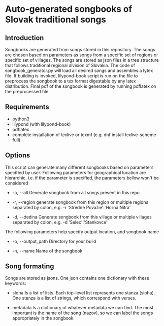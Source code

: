 # Auto-generated songbooks of Slovak traditional songs

## Introduction
Songbooks are generated from songs stored in this repository. The songs are chosen based on parameters as songs from a specific set of regions or specific set of villages. 
The songs are stored as json files in a tree structure that follows traditional regional division of Slovakia.
The code of songbook_generator.py will load all desired songs and assembles a lytex file. If building is invoked, lilypond-book script is run on the file to preprocess the songbook to a tex format digestable by any latex distribution. Final pdf of the songbook is generated by running pdflatex on the preprocessed file.

## Requirements
* python3
* lilypond (with lilypond-book)
* pdflatex
* complete installation of texlive or texmf (e.g. dnf install texlive-scheme-full)

## Options
This script can generate many different songbooks based on parameters specified by user. Following parameters for geographical location are hierarchic, i.e. if the parameter is specified, the parameters bellow won't be considered
* -a, --all
Generate songbook from all songs present in this repo

* -r, --region
generate songbook from this region or multiple regions separated by colon, e.g. -r 'Stredné Považie':'Horná Nitra'

* -d, --dedina
Generate songbook from this village or multiple villages separated by colon, e.g. -d 'Selec':'Stankovce'

The following parameters help specify output location, and songbook name
* -o, --output_path
Directory for your build

* -n, --name
Name of the songbook

## Song formating
Songs are stored as jsons. One json contains one dictionary with these keywords:
* sloha
Is a list of lists. Each top-level list represents one stanza (sloha). One stanza is a list of strings, which correspond with verses.

* metadata
Is a dictionary of whatever metadata we can find. The most important is the name of the song (nazov), so we can label the songs appropriately in the songbook
